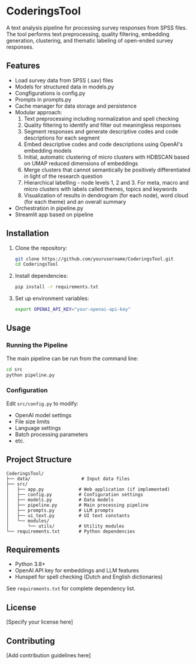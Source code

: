 # CoderingsTool

A text analysis pipeline for processing survey responses from SPSS files. The tool performs text preprocessing, quality filtering, embedding generation, clustering, and thematic labeling of open-ended survey responses.

## Features

- Load survey data from SPSS (.sav) files
- Models for structured data in models.py
- Congfigurations is config.py
- Prompts in prompts.py
- Cache manager for data storage and persistence
- Modular approach:
  1. Text preprocessing including normalization and spell checking
  2. Quality filtering to identify and filter out meaningless responses
  3. Segment responses and generate descriptive codes and code descriptions for each segment
  4. Embed descriptive codes and code descriptions using OpenAI's embedding models
  5. Initial, automatic clustering of micro clusters with HDBSCAN based on UMAP reduced dimensions of embeddings
  6. Merge clusters that cannot semantically be positively differentiated in light of the research question
  7. Hierarchical labelling - node levels 1, 2 and 3. For meta, macro and micro clusters with labels called themes, topics and keywords
  8. Visualization of results in dendrogram (for each node), word cloud (for each theme) and an overall summary
- Orchestration in pipeline.py
- Streamlit app based on pipeline

## Installation

1. Clone the repository:
   ```bash
   git clone https://github.com/yourusername/CoderingsTool.git
   cd CoderingsTool
   ```

2. Install dependencies:
   ```bash
   pip install -r requirements.txt
   ```

3. Set up environment variables:
   ```bash
   export OPENAI_API_KEY="your-openai-api-key"
   ```

## Usage

### Running the Pipeline

The main pipeline can be run from the command line:

```bash
cd src
python pipeline.py
```

### Configuration

Edit `src/config.py` to modify:

- OpenAI model settings
- File size limits
- Language settings
- Batch processing parameters
- etc.

## Project Structure

```
CoderingsTool/
├── data/                   # Input data files
├── src/
│   ├── app.py             # Web application (if implemented)
│   ├── config.py          # Configuration settings
│   ├── models.py          # Data models
│   ├── pipeline.py        # Main processing pipeline
│   ├── prompts.py         # LLM prompts
│   ├── ui_text.py         # UI text constants
│   └── modules/
│       └── utils/         # Utility modules
└── requirements.txt       # Python dependencies
```

## Requirements

- Python 3.8+
- OpenAI API key for embeddings and LLM features
- Hunspell for spell checking (Dutch and English dictionaries)

See `requirements.txt` for complete dependency list.

## License

[Specify your license here]

## Contributing

[Add contribution guidelines here]